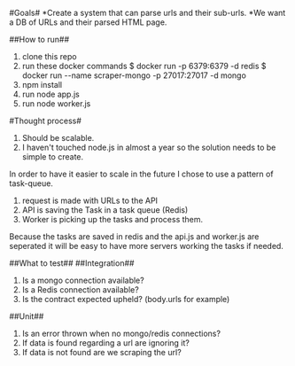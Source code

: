 #Goals#
*Create a system that can parse urls and their sub-urls.
*We want a DB of URLs and their parsed HTML page.

##How to run##
1. clone this repo
2. run these docker commands
$ docker run -p 6379:6379 -d redis
$ docker run --name scraper-mongo -p 27017:27017 -d mongo
3. npm install
4. run node app.js
5. run node worker.js


#Thought process#
1. Should be scalable.
2. I haven't touched node.js in almost a year so the solution needs to be simple to create.

In order to have it easier to scale in the future I chose to use a pattern of task-queue.
1. request is made with URLs to the API
2. API is saving the Task in a task queue (Redis)
3. Worker is picking up the tasks and process them.

Because the tasks are saved in redis and the api.js and worker.js are seperated it will be easy to have more servers working the tasks if needed.

##What to test##
##Integration##
1. Is a mongo connection available?
2. Is a Redis connection available?
3. Is the contract expected upheld? (body.urls for example)

##Unit##
1. Is an error thrown when no mongo/redis connections?
2. If data is found regarding a url are ignoring it?
3. If data is not found are we scraping the url?
